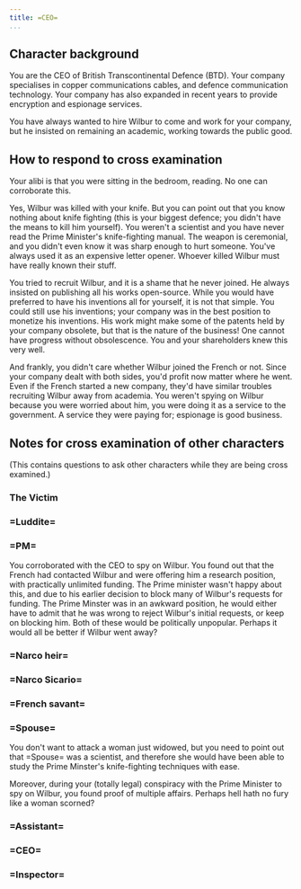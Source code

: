 ```yaml
---
title: =CEO=
...
```


## Character background

You are the CEO of British Transcontinental Defence (BTD).
Your company specialises in copper communications cables, and defence communication technology.
Your company has also expanded in recent years to provide encryption and espionage services.

You have always wanted to hire Wilbur to come and work for your company, but he insisted on remaining an academic, working towards the public good.

## How to respond to cross examination

Your alibi is that you were sitting in the bedroom, reading. No one can corroborate this.

Yes, Wilbur was killed with your knife. But you can point out that you know nothing about knife fighting (this is your biggest defence; you didn't have the means to kill him yourself). You weren't a scientist and you have never read the Prime Minister's knife-fighting manual. The weapon is ceremonial, and you didn't even know it was sharp enough to hurt someone. You've always used it as an expensive letter opener. Whoever killed Wilbur must have really known their stuff.

You tried to recruit Wilbur, and it is a shame that he never joined.
He always insisted on publishing all his works open-source.
While you would have preferred to have his inventions all for yourself, it is not that simple. 
You could still use his inventions; your company was in the best position to monetize his inventions.
His work might make some of the patents held by your company obsolete, but that is the nature of the business!
One cannot have progress without obsolescence. You and your shareholders knew this very well.

And frankly, you didn't care whether Wilbur joined the French or not.
Since your company dealt with both sides, you'd profit now matter where he went.
Even if the French started a new company, they'd have similar troubles recruiting Wilbur away from academia.
You weren't spying on Wilbur because you were worried about him, you were doing it as a service to the government. 
A service they were paying for; espionage is good business.



## Notes for cross examination of other characters
(This contains questions to ask other characters while they are being cross examined.)


### The Victim

### =Luddite=

### =PM=
You corroborated with the CEO to spy on Wilbur.
You found out that the French had contacted Wilbur and were offering him a research position, with practically unlimited funding.
The Prime minister wasn't happy about this, and due to his earlier decision to block many of Wilbur's requests for funding. The Prime Minster was in an awkward position, he would either have to admit that he was wrong to reject Wilbur's initial requests, or keep on blocking him. Both of these would be politically unpopular. Perhaps it would all be better if Wilbur went away?


### =Narco heir=

### =Narco Sicario=

### =French savant=

### =Spouse=

You don't want to attack a woman just widowed, but you need to point out that =Spouse= was a scientist, and therefore she would have been able to study the Prime Minster's knife-fighting techniques with ease.

Moreover, during your (totally legal) conspiracy with the Prime Minister to spy on Wilbur, you found proof of multiple affairs. Perhaps hell hath no fury like a woman scorned?


### =Assistant=

### =CEO=

### =Inspector=
